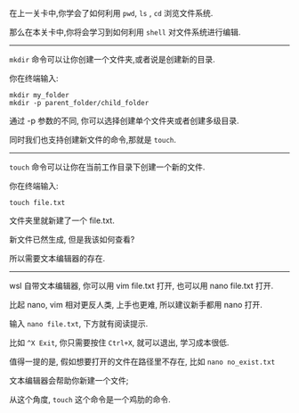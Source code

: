 在上一关卡中,你学会了如何利用 `pwd`, `ls` , `cd` 浏览文件系统.

那么在本关卡中,你将会学习到如何利用 `shell` 对文件系统进行编辑.

---

`mkdir` 命令可以让你创建一个文件夹,或者说是创建新的目录.

你在终端输入:

```
mkdir my_folder
mkdir -p parent_folder/child_folder
```

通过 -p 参数的不同, 你可以选择创建单个文件夹或者创建多级目录.

同时我们也支持创建新文件的命令,那就是 `touch`.

---

`touch` 命令可以让你在当前工作目录下创建一个新的文件.

你在终端输入:

```
touch file.txt
```

文件夹里就新建了一个 file.txt.

新文件已然生成, 但是我该如何查看?

所以需要文本编辑器的存在.

---

wsl 自带文本编辑器, 你可以用 vim file.txt 打开, 也可以用 nano file.txt 打开.

比起 nano, vim 相对更反人类, 上手也更难, 所以建议新手都用 nano 打开.

输入 `nano file.txt`, 下方就有阅读提示.

比如 `^X Exit`, 你只需要按住 `Ctrl+X`, 就可以退出, 学习成本很低.

值得一提的是, 假如想要打开的文件在路径里不存在, 比如 `nano no_exist.txt`

文本编辑器会帮助你新建一个文件;

从这个角度, `touch` 这个命令是一个鸡肋的命令.
